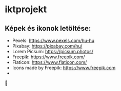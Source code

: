 # iktprojekt

## Képek és ikonok letöltése:

- Pexels: https://www.pexels.com/hu-hu
- Pixabay: https://pixabay.com/hu/
- Lorem Picsum: https://picsum.photos/
- Freepik: https://www.freepik.com/
- Flaticon: https://www.flaticon.com/
- Icons made by Freepik: https://www.freepik.com
- 
:camel: